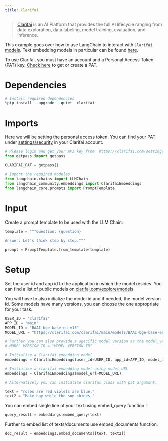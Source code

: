 ```yaml
---
title: Clarifai
---
```


>[Clarifai](https://www.clarifai.com/) is an AI Platform that provides the full AI lifecycle ranging from data exploration, data labeling, model training, evaluation, and inference.

This example goes over how to use LangChain to interact with `Clarifai` [models](https://clarifai.com/explore/models). Text embedding models in particular can be found [here](https://clarifai.com/explore/models?page=1&perPage=24&filterData=%5B%7B%22field%22%3A%22model_type_id%22%2C%22value%22%3A%5B%22text-embedder%22%5D%7D%5D).

To use Clarifai, you must have an account and a Personal Access Token (PAT) key.
[Check here](https://clarifai.com/settings/security) to get or create a PAT.

# Dependencies

```python
# Install required dependencies
%pip install --upgrade --quiet  clarifai
```

# Imports

Here we will be setting the personal access token. You can find your PAT under [settings/security](https://clarifai.com/settings/security) in your Clarifai account.

```python
# Please login and get your API key from  https://clarifai.com/settings/security
from getpass import getpass

CLARIFAI_PAT = getpass()
```

```python
# Import the required modules
from langchain.chains import LLMChain
from langchain_community.embeddings import ClarifaiEmbeddings
from langchain_core.prompts import PromptTemplate
```

# Input

Create a prompt template to be used with the LLM Chain:

```python
template = """Question: {question}

Answer: Let's think step by step."""

prompt = PromptTemplate.from_template(template)
```

# Setup

Set the user id and app id to the application in which the model resides. You can find a list of public models on [clarifai.com/explore/models](https://clarifai.com/explore/models)

You will have to also initialize the model id and if needed, the model version id. Some models have many versions, you can choose the one appropriate for your task.

```python
USER_ID = "clarifai"
APP_ID = "main"
MODEL_ID = "BAAI-bge-base-en-v15"
MODEL_URL = "https://clarifai.com/clarifai/main/models/BAAI-bge-base-en-v15"

# Further you can also provide a specific model version as the model_version_id arg.
# MODEL_VERSION_ID = "MODEL_VERSION_ID"
```

```python
# Initialize a Clarifai embedding model
embeddings = ClarifaiEmbeddings(user_id=USER_ID, app_id=APP_ID, model_id=MODEL_ID)

# Initialize a clarifai embedding model using model URL
embeddings = ClarifaiEmbeddings(model_url=MODEL_URL)

# Alternatively you can initialize clarifai class with pat argument.
```

```python
text = "roses are red violets are blue."
text2 = "Make hay while the sun shines."
```

You can embed single line of your text using embed_query function !

```python
query_result = embeddings.embed_query(text)
```

Further to embed list of texts/documents use embed_documents function.

```python
doc_result = embeddings.embed_documents([text, text2])
```
